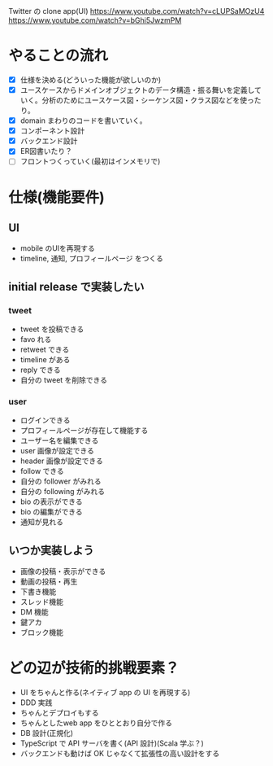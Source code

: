 Twitter の clone app(UI)
https://www.youtube.com/watch?v=cLUPSaMOzU4
https://www.youtube.com/watch?v=bGhi5JwzmPM

# やることの流れ

- [x]  仕様を決める(どういった機能が欲しいのか)
- [x]  ユースケースからドメインオブジェクトのデータ構造・振る舞いを定義していく。分析のためにユースケース図・シーケンス図・クラス図などを使ったり。
- [x]  domain まわりのコードを書いていく。
- [x]  コンポーネント設計
- [x]  バックエンド設計
- [x]  ER図書いたり？
- [ ]  フロントつくっていく(最初はインメモリで)

# 仕様(機能要件)

## UI

- mobile のUIを再現する
- timeline, 通知, プロフィールページ をつくる

## initial release で実装したい

### tweet

- tweet を投稿できる
- favo れる
- retweet できる
- timeline がある
- reply できる
- 自分の tweet を削除できる

### user

- ログインできる
- プロフィールページが存在して機能する
- ユーザー名を編集できる
- user 画像が設定できる
- header 画像が設定できる
- follow できる
- 自分の follower がみれる
- 自分の following がみれる
- bio の表示ができる
- bio の編集ができる
- 通知が見れる

## いつか実装しよう

- 画像の投稿・表示ができる
- 動画の投稿・再生
- 下書き機能
- スレッド機能
- DM 機能
- 鍵アカ
- ブロック機能

# どの辺が技術的挑戦要素？

- UI をちゃんと作る(ネイティブ app の UI を再現する)
- DDD 実践
- ちゃんとデプロイもする
- ちゃんとしたweb app をひととおり自分で作る
- DB 設計(正規化)
- TypeScript で API サーバを書く(API 設計)(Scala 学ぶ？)
- バックエンドも動けば OK じゃなくて拡張性の高い設計をする
